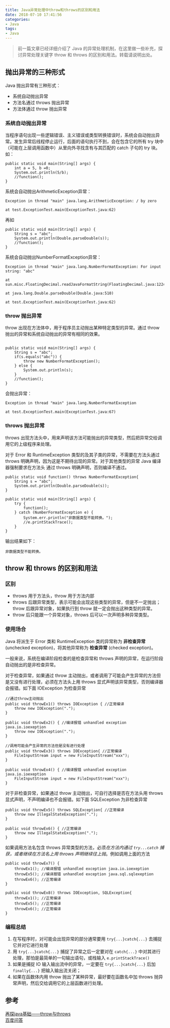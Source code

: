 ```yaml
---
title: Java异常处理中throw和throws的区别和用法
date: 2018-07-10 17:41:56
categories:
- Java
tags:
- Java
---
```


> 前一篇文章已经详细介绍了 Java 的异常处理机制，在这里做一些补充，探讨异常处理关键字 throw 和 throws 的区别和用法。转载请说明出处。

<!--more-->

## 抛出异常的三种形式
Java 抛出异常有三种形式：

* 系统自动抛出异常
* 方法名通过 throws 抛出异常
* 方法体通过 throw 抛出异常

### 系统自动抛出异常
当程序语句出现一些逻辑错误、主义错误或类型转换错误时，系统会自动抛出异常。发生异常后线程停止运行，后面的语句执行不到，会在包含它的所有 try 块中（可能在上层调用函数中）从里向外寻找含有与其匹配的 catch 子句的 try 块。如：

```
public static void main(String[] args) {
	int a = 5, b =0;
	System.out.println(5/b);
	//function();
}
```

系统会自动抛出ArithmeticException异常：

```
Exception in thread "main" java.lang.ArithmeticException: / by zero

at test.ExceptionTest.main(ExceptionTest.java:62)
```

再如

```
public static void main(String[] args) {
	String s = "abc";
	System.out.println(Double.parseDouble(s));
	//function();
}
```

系统会自动抛出NumberFormatException异常：

```
Exception in thread "main" java.lang.NumberFormatException: For input string: "abc"

at sun.misc.FloatingDecimal.readJavaFormatString(FloatingDecimal.java:1224)

at java.lang.Double.parseDouble(Double.java:510)

at test.ExceptionTest.main(ExceptionTest.java:62)
```

### throw 抛出异常
throw 出现在方法体中，用于程序员主动抛出某种特定类型的异常。通过 throw 抛出的异常和系统自动抛出的异常有相同的效果。

```

public static void main(String[] args) {
	String s = "abc";
	if(s.equals("abc")) {
		throw new NumberFormatException();
	} else {
		System.out.println(s);
	}
	//function();
}
```

会抛出异常：

```
Exception in thread "main" java.lang.NumberFormatException

at test.ExceptionTest.main(ExceptionTest.java:67)
```

### throws 抛出异常
throws 出现方法头中，用来声明该方法可能抛出的异常类型，然后把异常交给调用它的上级程序来处理。

对于 Error 和 RuntimeException 类型的及其子类的异常，不需要在方法头通过 throws 明确声明，因为这是不期待出现的异常。对于其他类型的异常 Java 编译器强制要求在方法头 通过 throws 明确声明，否则编译不通过。

```
public static void function() throws NumberFormatException{
	String s = "abc";
	System.out.println(Double.parseDouble(s));
}
	
public static void main(String[] args) {
	try {
		function();
	} catch (NumberFormatException e) {
		System.err.println("非数据类型不能转换。");
		//e.printStackTrace();
	}
}
```

输出结果如下：

```
非数据类型不能转换。
```

## throw 和 throws 的区别和用法

### 区别
* throws 用于方法头，throw 用于方法内部
* throws 后跟异常类型，表示可能会出现这些类型的异常，但是不一定抛出；throw 后跟异常对象，如果执行到 throw 就一定会抛出这种类型的异常。
* throw 后只能跟一个异常对象，throws 后可以一次声明多种异常类型。

### 使用场合
Java 将派生于 Error 类和 RuntimeException 类的异常称为 **非检查异常** (unchecked exception)，将其他异常称为 **检查异常** (checked exception)。

一般来说，系统在编译阶段检查的是检查异常和 throws 声明的异常，在运行阶段自动抛出的是非检查异常。

对于检查异常，如果通过 throw 主动抛出，或者调用了可能会产生异常的方法但是又没有进行处理，必须在方法头上用 throws 显式声明该异常类型，否则编译器会报错。如下面 IOException 为检查异常

```
//通过throw主动抛出
public void throwEx1() throws IOException { //正常编译
    throw new IOException("."); 
}

public void throwEx2() { //编译报错 unhandled exception java.io.ioexeption
    throw new IOException(".");
}

//调用可能会产生异常的方法但是没有进行处理
public void throwEx3() throws IOException{ //正常编译
    FileInputStream input = new FileInputStream("xxx");
}

public void throwEx4() { //编译报错 unhandled exception java.io.ioexeption
    FileInputStream input = new FileInputStream("xxx");
}
```

对于非检查异常，如果通过 throw 主动抛出，可自行选择是否在方法头用 throws 显式声明，不声明编译也不会报错。如下面 SQLException 为非检查异常

```
public void throwEx5() throws SQLException{ //正常编译
    throw new IllegalStateException(".");
}

public void throwEx6() { //正常编译
    throw new IllegalStateException(".");
}
```

如果调用方法名包含 throws 异常类型的方法，必须*在方法内通过 `try...catch` 捕获，或者继续在方法名上用 throws 声明继续往上抛*。例如调用上面的方法

```
public void throwEx7() {
    throwEx1(); //编译报错 unhandled exception java.io.ioexeption
    throwEx5(); //编译报错 unhandled exception java.sql.sqlexeption
    throwEx6(); //正常编译
}

public void throwEx8() throws IOException, SQLException{
    throwEx1(); //正常编译
    throwEx5(); //正常编译
    throwEx6(); //正常编译
}
```

### 编程总结
1. 在写程序时，对可能会出现异常的部分通常要用 `try{...}catch{...}` 去捕捉它并对它进行处理
2. 用 `try{...}catch{...}` 捕捉了异常之后一定要对在 `catch{...}` 中对其进行处理，那怕是最简单的一句输出语句，或栈输入 `e.printStackTrace()`
3. 如果是捕捉 IO 输入输出流中的异常，一定要在 `try{...}catch{...}` 后加 `finally{...}` 把输入输出流关闭；
4. 如果在函数体内用 throw 抛出了某种异常，最好要在函数名中加 throws 抛异常声明，然后交给调用它的上层函数进行处理。

## 参考
[再探java基础——throw与throws](https://blog.csdn.net/luoweifu/article/details/10721543)  
[百度问答](https://zhidao.baidu.com/question/519014936.html?si=2&qbpn=1_2&tx=&wtp=wk&word=Java%EF%BC%9Athrow%E5%92%8Cthrows%E6%9C%89%E5%BF%85%E8%A6%81%E5%90%8C%E6%97%B6%E4%BD%BF%E7%94%A8%E5%90%97%EF%BC%9F&fr=solved&from=qb&ssid=&uid=bd_1492636518_230&pu=sz%40224_240%2Cos%40&step=2&bd_page_type=1&init=middle)